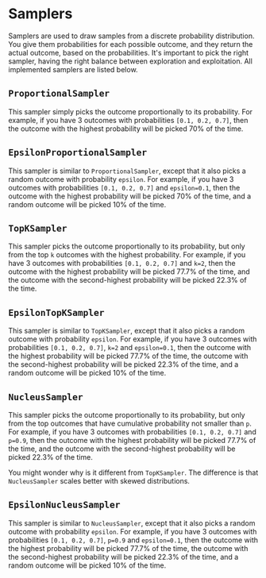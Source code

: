 # Samplers

Samplers are used to draw samples from a discrete probability distribution.
You give them probabilities for each possible outcome,
and they return the actual outcome, based on the probabilities.
It's important to pick the right sampler,
having the right balance between exploration and exploitation.
All implemented samplers are listed below.

## `ProportionalSampler`

This sampler simply picks the outcome proportionally to its probability.
For example, if you have 3 outcomes with probabilities `[0.1, 0.2, 0.7]`,
then the outcome with the highest probability will be picked 70% of the time.

## `EpsilonProportionalSampler`

This sampler is similar to `ProportionalSampler`,
except that it also picks a random outcome with probability `epsilon`.
For example,
if you have 3 outcomes with probabilities `[0.1, 0.2, 0.7]` and `epsilon=0.1`,
then the outcome with the highest probability will be picked 70% of the time,
and a random outcome will be picked 10% of the time.

## `TopKSampler`

This sampler picks the outcome proportionally to its probability,
but only from the top `k` outcomes with the highest probability.
For example,
if you have 3 outcomes with probabilities `[0.1, 0.2, 0.7]` and `k=2`,
then the outcome with the highest probability will be picked 77.7% of the time,
and the outcome with the second-highest probability
will be picked 22.3% of the time.

## `EpsilonTopKSampler`

This sampler is similar to `TopKSampler`,
except that it also picks a random outcome with probability `epsilon`.
For example,
if you have 3 outcomes with
probabilities `[0.1, 0.2, 0.7]`, `k=2` and `epsilon=0.1`,
then the outcome with the highest probability will be picked 77.7% of the time,
the outcome with the second-highest probability
will be picked 22.3% of the time,
and a random outcome will be picked 10% of the time.

## `NucleusSampler`

This sampler picks the outcome proportionally to its probability,
but only from the top outcomes
that have cumulative probability not smaller than `p`.
For example,
if you have 3 outcomes with probabilities `[0.1, 0.2, 0.7]` and `p=0.9`,
then the outcome with the highest probability will be picked 77.7% of the time,
and the outcome with the second-highest probability
will be picked 22.3% of the time.

You might wonder why is it different from `TopKSampler`.
The difference is that `NucleusSampler` scales better with skewed distributions.

## `EpsilonNucleusSampler`

This sampler is similar to `NucleusSampler`,
except that it also picks a random outcome with probability `epsilon`.
For example,
if you have 3 outcomes with
probabilities `[0.1, 0.2, 0.7]`, `p=0.9` and `epsilon=0.1`,
then the outcome with the highest probability will be picked 77.7% of the time,
the outcome with the second-highest probability
will be picked 22.3% of the time,
and a random outcome will be picked 10% of the time.

